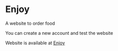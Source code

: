 # Enjoy

A website to order food

You can create a new account and test the website

Website is available at [Enjoy](https://tdd.my.to/uberate)
